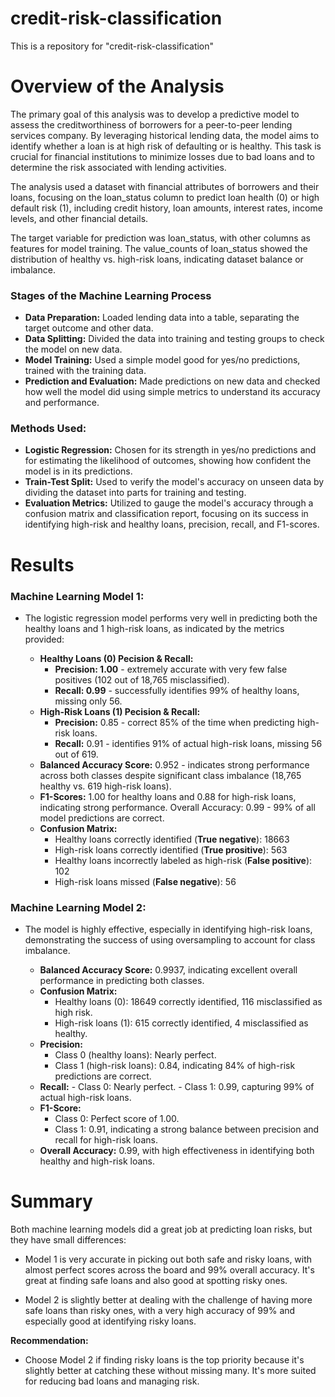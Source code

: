 # credit-risk-classification
This is a repository for "credit-risk-classification"

# Overview of the Analysis

The primary goal of this analysis was to develop a predictive model to assess the creditworthiness of borrowers for a peer-to-peer lending services company. By leveraging historical lending data, the model aims to identify whether a loan is at high risk of defaulting or is healthy. This task is crucial for financial institutions to minimize losses due to bad loans and to determine the risk associated with lending activities.

The analysis used a dataset with financial attributes of borrowers and their loans, focusing on the loan_status column to predict loan health (0) or high default risk (1), including credit history, loan amounts, interest rates, income levels, and other financial details.

The target variable for prediction was loan_status, with other columns as features for model training. The value_counts of loan_status showed the distribution of healthy vs. high-risk loans, indicating dataset balance or imbalance.

### Stages of the Machine Learning Process
- **Data Preparation:** Loaded lending data into a table, separating the target outcome and other data.
- **Data Splitting:** Divided the data into training and testing groups to check the model on new data.
- **Model Training:** Used a simple model good for yes/no predictions, trained with the training data.
- **Prediction and Evaluation:** Made predictions on new data and checked how well the model did using simple metrics to understand its accuracy and performance.

### Methods Used:
- **Logistic Regression:** Chosen for its strength in yes/no predictions and for estimating the likelihood of outcomes, showing how confident the model is in its predictions.
- **Train-Test Split:** Used to verify the model's accuracy on unseen data by dividing the dataset into parts for training and testing.
- **Evaluation Metrics:** Utilized to gauge the model's accuracy through a confusion matrix and classification report, focusing on its success in identifying high-risk and healthy loans, precision, recall, and F1-scores.


# Results

### Machine Learning Model 1:
- The logistic regression model performs very well in predicting both the healthy loans and 1 high-risk loans, as indicated by the metrics provided:

  - **Healthy Loans (0) Pecision & Recall:**
      - **Precision: 1.00** - extremely accurate with very few false positives (102 out of 18,765 misclassified).
      - **Recall: 0.99** - successfully identifies 99% of healthy loans, missing only 56.
  - **High-Risk Loans (1) Pecision & Recall:**
    - **Precision:** 0.85 - correct 85% of the time when predicting high-risk loans.
    - **Recall:** 0.91 - identifies 91% of actual high-risk loans, missing 56 out of 619.
  - **Balanced Accuracy Score:** 0.952 - indicates strong performance across both classes despite significant class imbalance (18,765 healthy vs. 619 high-risk loans).
  - **F1-Scores:** 1.00 for healthy loans and 0.88 for high-risk loans, indicating strong performance. Overall Accuracy: 0.99 - 99% of all model predictions are correct.
  - **Confusion Matrix:**
      - Healthy loans correctly identified (**True negative**): 18663
      - High-risk loans correctly identified (**True prositive**): 563
      - Healthy loans incorrectly labeled as high-risk (**False positive**): 102
      - High-risk loans missed (**False negative**): 56



### Machine Learning Model 2:
- The model is highly effective, especially in identifying high-risk loans, demonstrating the success of using oversampling to account for class imbalance.

  - **Balanced Accuracy Score:** 0.9937, indicating excellent overall performance in predicting both classes.
  - **Confusion Matrix:**
    - Healthy loans (0): 18649 correctly identified, 116 misclassified as high risk.
    - High-risk loans (1): 615 correctly identified, 4 misclassified as healthy.
  -  **Precision:**
      - Class 0 (healthy loans): Nearly perfect.
      - Class 1 (high-risk loans): 0.84, indicating 84% of high-risk predictions are correct.
    -  **Recall:**
      - Class 0: Nearly perfect.
      - Class 1: 0.99, capturing 99% of actual high-risk loans.
    - **F1-Score:**
      - Class 0: Perfect score of 1.00.
      - Class 1: 0.91, indicating a strong balance between precision and recall for high-risk loans.
    - **Overall Accuracy:** 0.99, with high effectiveness in identifying both healthy and high-risk loans.


# Summary

Both machine learning models did a great job at predicting loan risks, but they have small differences:

- Model 1 is very accurate in picking out both safe and risky loans, with almost perfect scores across the board and 99% overall accuracy. It's great at finding safe loans and also good at spotting risky ones.

- Model 2 is slightly better at dealing with the challenge of having more safe loans than risky ones, with a very high accuracy of 99% and especially good at identifying risky loans.

**Recommendation:**
- Choose Model 2 if finding risky loans is the top priority because it's slightly better at catching these without missing many. It's more suited for reducing bad loans and managing risk.

